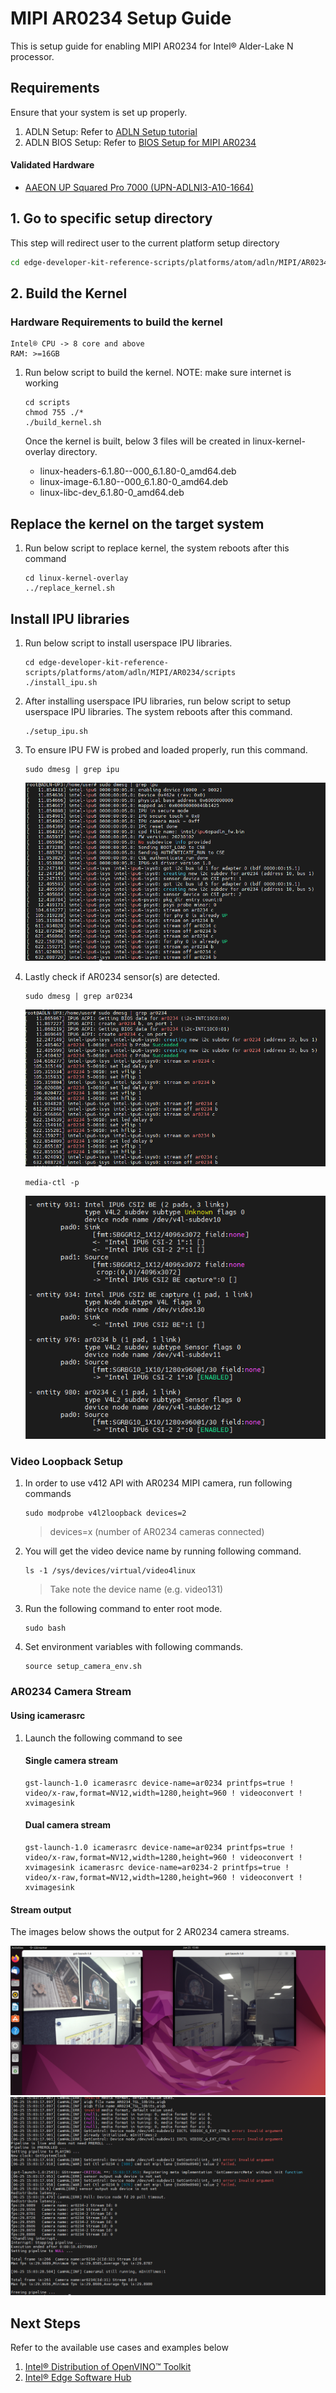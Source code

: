# MIPI AR0234 Setup Guide

This is setup guide for enabling MIPI AR0234 for Intel® Alder-Lake N processor.

## Requirements

Ensure that your system is set up properly. 
1. ADLN Setup: Refer to [ADLN Setup tutorial](../../README.md)
2. ADLN BIOS Setup: Refer to [BIOS Setup for MIPI AR0234](./BIOS_README.md)

#### Validated Hardware
- [AAEON UP Squared Pro 7000 (UPN-ADLNI3-A10-1664)](https://www.aaeon.com/en/p/up-board-up-squared-pro-7000)

## 1. Go to specific setup directory

This step will redirect user to the current platform setup directory

```bash
cd edge-developer-kit-reference-scripts/platforms/atom/adln/MIPI/AR0234
```

## 2. Build the Kernel
### Hardware Requirements to build the kernel

    Intel® CPU -> 8 core and above
    RAM: >=16GB

1. Run below script to build the kernel.
   NOTE: make sure internet is working

   ```
   cd scripts
   chmod 755 ./*
   ./build_kernel.sh
   ```
   Once the kernel is built, below 3 files will be created in linux-kernel-overlay directory.
    - linux-headers-6.1.80--000_6.1.80-0_amd64.deb
    - linux-image-6.1.80--000_6.1.80-0_amd64.deb
    - linux-libc-dev_6.1.80-0_amd64.deb
   
## Replace the kernel on the target system 
1. Run below script to replace kernel, the system reboots after this command
   ```
   cd linux-kernel-overlay
   ../replace_kernel.sh
   ```

## Install IPU libraries
1. Run below script to install userspace IPU libraries. 
   ```
   cd edge-developer-kit-reference-scripts/platforms/atom/adln/MIPI/AR0234/scripts
   ./install_ipu.sh
   ```

2. After installing userspace IPU libraries, run below script to setup userspace IPU libraries. The system reboots after this command.
   ```
   ./setup_ipu.sh
   ```

3. To ensure IPU FW is probed and loaded properly, run this command.
   ```
   sudo dmesg | grep ipu
   ```
   ![dmesg](./images/new-dmesg_ipu.png)

4. Lastly check if AR0234 sensor(s) are detected.
   ```
   sudo dmesg | grep ar0234
   ```
   ![dmesg](./images/new-dmesg_ar0234.png)
   ```
   media-ctl -p
   ```
   ![detect_sensor](./images/new-media-ctl.png)

### Video Loopback Setup
1. In order to use v412 API with AR0234 MIPI camera, run following commands
   ```
   sudo modprobe v4l2loopback devices=2
   ```
   > devices=x (number of AR0234 cameras connected)

2. You will get the video device name by running following command.
   ```
   ls -1 /sys/devices/virtual/video4linux
   ```
   > Take note the device name (e.g. video131)

3. Run the following command to enter root mode.
   ```
   sudo bash
   ```

3. Set environment variables with following commands.
   ```
   source setup_camera_env.sh
   ```

### AR0234 Camera Stream

#### Using icamerasrc
1. Launch the following command to see 
      #### Single camera stream
      ```
      gst-launch-1.0 icamerasrc device-name=ar0234 printfps=true ! video/x-raw,format=NV12,width=1280,height=960 ! videoconvert ! xvimagesink
      ```

      #### Dual camera stream
      ```
      gst-launch-1.0 icamerasrc device-name=ar0234 printfps=true ! video/x-raw,format=NV12,width=1280,height=960 ! videoconvert ! xvimagesink icamerasrc device-name=ar0234-2 printfps=true ! video/x-raw,format=NV12,width=1280,height=960 ! videoconvert ! xvimagesink
      ```

#### Stream output
The images below shows the output for 2 AR0234 camera streams.

![video_output](./images/output-video.png)
![video_output_log](./images/output-log.png)

## Next Steps

Refer to the available use cases and examples below

1. [Intel® Distribution of OpenVINO™ Toolkit](../../../usecases/openvino/README.md)
2. [Intel® Edge Software Hub](https://www.intel.com/content/www/us/en/developer/topic-technology/edge-5g/edge-solutions/overview.html) 

